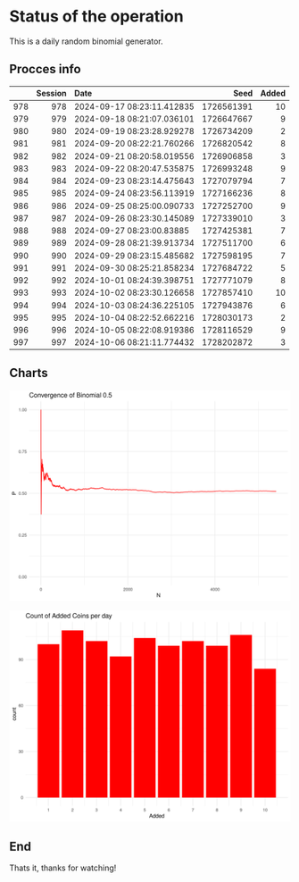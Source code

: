 # Status of the operation
  
  This is a daily random binomial generator.
  
## Procces info

|    | Session|Date                       |       Seed| Added|
|:---|-------:|:--------------------------|----------:|-----:|
|978 |     978|2024-09-17 08:23:11.412835 | 1726561391|    10|
|979 |     979|2024-09-18 08:21:07.036101 | 1726647667|     9|
|980 |     980|2024-09-19 08:23:28.929278 | 1726734209|     2|
|981 |     981|2024-09-20 08:22:21.760266 | 1726820542|     8|
|982 |     982|2024-09-21 08:20:58.019556 | 1726906858|     3|
|983 |     983|2024-09-22 08:20:47.535875 | 1726993248|     9|
|984 |     984|2024-09-23 08:23:14.475643 | 1727079794|     7|
|985 |     985|2024-09-24 08:23:56.113919 | 1727166236|     8|
|986 |     986|2024-09-25 08:25:00.090733 | 1727252700|     9|
|987 |     987|2024-09-26 08:23:30.145089 | 1727339010|     3|
|988 |     988|2024-09-27 08:23:00.83885  | 1727425381|     7|
|989 |     989|2024-09-28 08:21:39.913734 | 1727511700|     6|
|990 |     990|2024-09-29 08:23:15.485682 | 1727598195|     7|
|991 |     991|2024-09-30 08:25:21.858234 | 1727684722|     5|
|992 |     992|2024-10-01 08:24:39.398751 | 1727771079|     8|
|993 |     993|2024-10-02 08:23:30.126658 | 1727857410|    10|
|994 |     994|2024-10-03 08:24:36.225105 | 1727943876|     6|
|995 |     995|2024-10-04 08:22:52.662216 | 1728030173|     2|
|996 |     996|2024-10-05 08:22:08.919386 | 1728116529|     9|
|997 |     997|2024-10-06 08:21:11.774432 | 1728202872|     3|

## Charts 

![](charts/plot1.png)

![](charts/plot2.png)

## End

Thats it, thanks for watching!
